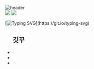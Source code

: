 
<!--
**cozyiscat/cozyiscat** is a ✨ _special_ ✨ repository because its `README.md` (this file) appears on your GitHub profile.

Here are some ideas to get you started:

- 🔭 I’m currently working on ...
- 🌱 I’m currently learning ...
- 👯 I’m looking to collaborate on ...
- 🤔 I’m looking for help with ...
- 💬 Ask me about ...
- 📫 How to reach me: ...
- 😄 Pronouns: ...
- ⚡ Fun fact: ...
-->
![header](https://capsule-render.vercel.app/api?type=waving&color=timeGradient&height=200&section=header&text=COZY%20cat&fontSize=70&fontAlign=70)
<br>
<a href="mailto:leegm17@naver.com"><img src="https://img.shields.io/badge/Gmail-d14836?style=flat-square&logo=Gmail&logoColor=white&link=yuiop7664@gmail.com"/></a>
<a href="https://hits.seeyoufarm.com"><img src="https://hits.seeyoufarm.com/api/count/incr/badge.svg?url=https%3A%2F%2Fgithub.com%2Fcozyiscat%2Fhit-counter&count_bg=%23000000&title_bg=%23E15E1A&icon=baidu.svg&icon_color=%23E7E7E7&title=CozyCat&edge_flat=false"/></a>

[![Typing SVG](https://readme-typing-svg.demolab.com/?lines=✨Hi+there+👋✨;)](https://git.io/typing-svg)
<ul><h2>깃꾸</h2>
  <li></li>
  <li></li>
  <li></li>
</ul>
